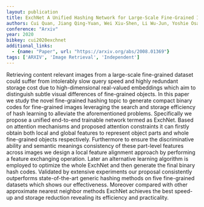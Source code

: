 ```yaml
---
layout: publication
title: ExchNet A Unified Hashing Network for Large-Scale Fine-Grained Image Retrieval
authors: Cui Quan, Jiang Qing-Yuan, Wei Xiu-Shen, Li Wu-Jun, Yoshie Osamu
conference: "Arxiv"
year: 2020
bibkey: cui2020exchnet
additional_links:
  - {name: "Paper", url: "https://arxiv.org/abs/2008.01369"}
tags: ['ARXIV', 'Image Retrieval', 'Independent']
---
```

Retrieving content relevant images from a large-scale fine-grained dataset could suffer from intolerably slow query speed and highly redundant storage cost due to high-dimensional real-valued embeddings which aim to distinguish subtle visual differences of fine-grained objects. In this paper we study the novel fine-grained hashing topic to generate compact binary codes for fine-grained images leveraging the search and storage efficiency of hash learning to alleviate the aforementioned problems. Specifically we propose a unified end-to-end trainable network termed as ExchNet. Based on attention mechanisms and proposed attention constraints it can firstly obtain both local and global features to represent object parts and whole fine-grained objects respectively. Furthermore to ensure the discriminative ability and semantic meanings consistency of these part-level features across images we design a local feature alignment approach by performing a feature exchanging operation. Later an alternative learning algorithm is employed to optimize the whole ExchNet and then generate the final binary hash codes. Validated by extensive experiments our proposal consistently outperforms state-of-the-art generic hashing methods on five fine-grained datasets which shows our effectiveness. Moreover compared with other approximate nearest neighbor methods ExchNet achieves the best speed-up and storage reduction revealing its efficiency and practicality.
